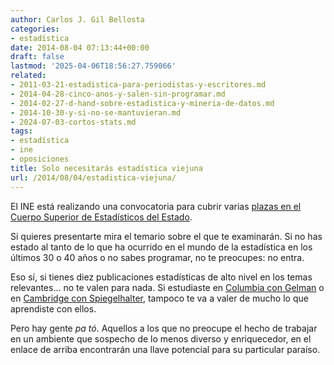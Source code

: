 ```yaml
---
author: Carlos J. Gil Bellosta
categories:
- estadística
date: 2014-08-04 07:13:44+00:00
draft: false
lastmod: '2025-04-06T18:56:27.759066'
related:
- 2011-03-21-estadistica-para-periodistas-y-escritores.md
- 2014-04-28-cinco-anos-y-salen-sin-programar.md
- 2014-02-27-d-hand-sobre-estadistica-y-mineria-de-datos.md
- 2014-10-30-y-si-no-se-mantuvieran.md
- 2024-07-03-cortos-stats.md
tags:
- estadística
- ine
- oposiciones
title: Solo necesitarás estadística viejuna
url: /2014/08/04/estadistica-viejuna/
---
```


El INE está realizando una convocatoria para cubrir varias [plazas en el Cuerpo Superior de Estadísticos del Estado](http://www.boe.es/boe/dias/2014/07/30/pdfs/BOE-A-2014-8159.pdf).

Si quieres presentarte mira el temario sobre el que te examinarán. Si no has estado al tanto de lo que ha ocurrido en el mundo de la estadística en los últimos 30 o 40 años o no sabes programar, no te preocupes: no entra.

Eso sí, si tienes diez publicaciones estadísticas de alto nivel en los temas relevantes... no te valen para nada. Si estudiaste en [Columbia con Gelman](http://www.stat.columbia.edu/~gelman/) o en [Cambridge con Spiegelhalter](http://www.statslab.cam.ac.uk/person/ds28), tampoco te va a valer de mucho lo que aprendiste con ellos.

Pero hay gente _pa tó_. Aquellos a los que no preocupe el hecho de trabajar en un ambiente que sospecho de lo menos diverso y enriquecedor, en el enlace de arriba encontrarán una llave potencial para su particular paraíso.
